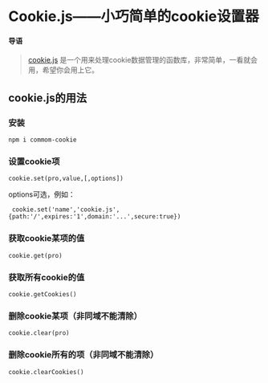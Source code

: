 # Cookie.js——小巧简单的cookie设置器
#### 导语
>[cookie.js](https://johnharvy.github.io/2017/09/07/cookie-js/) 是一个用来处理cookie数据管理的函数库，非常简单，一看就会用，希望你会用上它。


## cookie.js的用法

### 安装
    npm i commom-cookie

### 设置cookie项
    cookie.set(pro,value,[,options])

 options可选，例如：
     
     cookie.set('name','cookie.js',{path:'/',expires:'1',domain:'...',secure:true})    
### 获取cookie某项的值
    cookie.get(pro)    

### 获取所有cookie的值
    cookie.getCookies()

### 删除cookie某项（非同域不能清除）
    cookie.clear(pro)

### 删除cookie所有的项（非同域不能清除）  
    cookie.clearCookies()